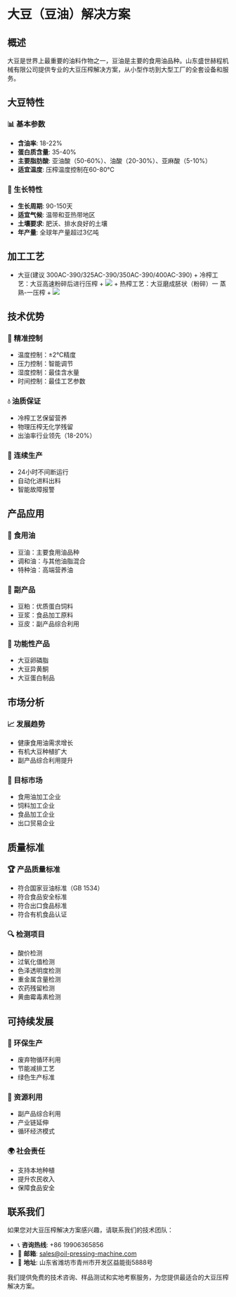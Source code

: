 # 大豆（豆油）解决方案

## 概述

大豆是世界上最重要的油料作物之一，豆油是主要的食用油品种。山东盛世赫程机械有限公司提供专业的大豆压榨解决方案，从小型作坊到大型工厂的全套设备和服务。

## 大豆特性

### 📊 基本参数
- **含油率**: 18-22%
- **蛋白质含量**: 35-40%
- **主要脂肪酸**: 亚油酸（50-60%）、油酸（20-30%）、亚麻酸（5-10%）
- **适宜温度**: 压榨温度控制在60-80℃

### 🌱 生长特性
- **生长周期**: 90-150天
- **适宜气候**: 温带和亚热带地区
- **土壤要求**: 肥沃、排水良好的土壤
- **年产量**: 全球年产量超过3亿吨

## 加工工艺
+ 大豆(建议 300AC-390/325AC-390/350AC-390/400AC-390)
        + 冷榨工艺：大豆高速粉碎后进行压榨
        + ![](/images/大豆冷榨工艺.png)
        + 热榨工艺：大豆磨成胚状（粉碎）一 蒸熟-一压榨
        + ![](/images/大豆热榨工艺.png)
## 技术优势

### 🎯 精准控制
- 温度控制：±2℃精度
- 压力控制：智能调节
- 湿度控制：最佳含水量
- 时间控制：最佳工艺参数

### 💧 油质保证
- 冷榨工艺保留营养
- 物理压榨无化学残留
- 出油率行业领先（18-20%）

### 🔄 连续生产
- 24小时不间断运行
- 自动化进料出料
- 智能故障报警

## 产品应用

### 🍳 食用油
- 豆油：主要食用油品种
- 调和油：与其他油脂混合
- 特种油：高端营养油

### 🥛 副产品
- 豆粕：优质蛋白饲料
- 豆浆：食品加工原料
- 豆皮：副产品综合利用

### 💊 功能性产品
- 大豆卵磷脂
- 大豆异黄酮
- 大豆蛋白制品

## 市场分析

### 📈 发展趋势
- 健康食用油需求增长
- 有机大豆种植扩大
- 副产品综合利用提升

### 🎯 目标市场
- 食用油加工企业
- 饲料加工企业
- 食品加工企业
- 出口贸易企业


## 质量标准

### 🏆 产品质量标准
- 符合国家豆油标准（GB 1534）
- 符合食品安全标准
- 符合出口食品标准
- 符合有机食品认证

### 🔍 检测项目
- 酸价检测
- 过氧化值检测
- 色泽透明度检测
- 重金属含量检测
- 农药残留检测
- 黄曲霉毒素检测

## 可持续发展

### 🌱 环保生产
- 废弃物循环利用
- 节能减排工艺
- 绿色生产标准

### 🔄 资源利用
- 副产品综合利用
- 产业链延伸
- 循环经济模式

### 🌍 社会责任
- 支持本地种植
- 提升农民收入
- 保障食品安全

## 联系我们

如果您对大豆压榨解决方案感兴趣，请联系我们的技术团队：

- 📞 **咨询热线**: +86 19906365856
- 📧 **邮箱**: sales@oil-pressing-machine.com
- 📍 **地址**: 山东省潍坊市青州市开发区益能街5888号

我们提供免费的技术咨询、样品测试和实地考察服务，为您提供最适合的大豆压榨解决方案。